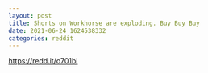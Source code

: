 ```yaml
--- 
layout: post 
title: Shorts on Workhorse are exploding. Buy Buy Buy 
date: 2021-06-24 1624538332 
categories: reddit 
--- 
```

https://redd.it/o701bi